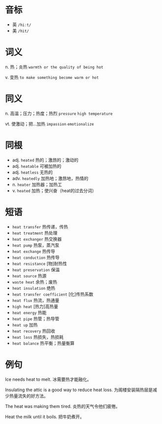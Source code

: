 # 音标

- 英 `/hiːt/`
- 美 `/hit/`

# 词义

n. 热；炎热
`warmth or the quality of being hot`

v. 变热
`to make something become warm or hot`

# 同义

n. 高温；压力；热度；热烈
`pressure` `high temperature`

vt. 使激动；把…加热
`impassion` `emotionalize`

# 同根

- adj. `heated` 热的；激昂的；激动的
- adj. `heatable` 可被加热的
- adj. `heatless` 无热的
- adv. `heatedly` 加热地；激昂地，热情的
- n. `heater` 加热器；加热工
- v. `heated` 加热；使兴奋（heat的过去分词）

# 短语

- `heat transfer` 热传递，传热
- `heat treatment` 热处理
- `heat exchanger` 热交换器
- `heat pump` 热泵，蒸汽泵
- `heat exchange` 热传导
- `heat conduction` 热传导
- `heat resistance` [物]耐热性
- `heat preservation` 保温
- `heat source` 热源
- `waste heat` 余热；废热
- `heat insulation` 绝热
- `heat transfer coefficient` [化]传热系数
- `heat flux` 热流，热通量
- `high heat` [热力]高热量
- `heat energy` 热能
- `heat pipe` 热管；热导管
- `heat up` 加热
- `heat recovery` 热回收
- `heat loss` 热损失，热损耗
- `heat balance` 热平衡；热量衡算

# 例句

Ice needs heat to melt.
冰需要热才能融化。

Insulating the attic is a good way to reduce heat loss.
为阁楼安装隔热层是减少热量流失的好方法。

The heat was making them tired.
炎热的天气令他们疲倦。

Heat the milk until it boils.
把牛奶煮开。


